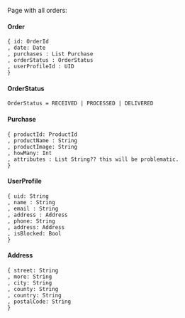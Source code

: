 Page with all orders:
#### Order
```
{ id: OrderId
, date: Date
, purchases : List Purchase
, orderStatus : OrderStatus   
, userProfileId : UID
}
```

#### OrderStatus
```
OrderStatus = RECEIVED | PROCESSED | DELIVERED
```

#### Purchase
```
{ productId: ProductId
, productName : String
, productImage: String
, howMany: Int
, attributes : List String?? this will be problematic.
}
```

#### UserProfile
```
{ uid: String
, name : String
, email : String
, address : Address
, phone: String
, address: Address
, isBlocked: Bool
}
```

#### Address
```
{ street: String
, more: String
, city: String
, county: String
, country: String
, postalCode: String
}
```
